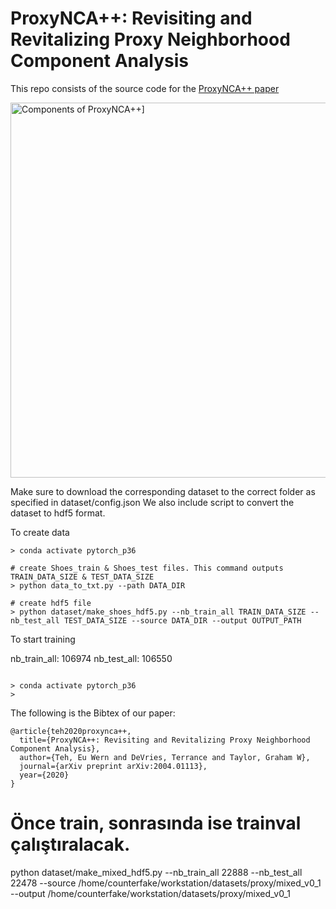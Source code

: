 
ProxyNCA++: Revisiting and Revitalizing Proxy Neighborhood Component Analysis
==============================================================================
This repo consists of the source code for the [ProxyNCA++ paper](https://arxiv.org/abs/2004.01113)

<img src="https://i.imgur.com/gCc3EmZ.png" title='Components of ProxyNCA++]' width="600">

Make sure to download the corresponding dataset to the correct folder as specified in dataset/config.json
We also include script to convert the dataset to hdf5 format.

To create data
```
> conda activate pytorch_p36

# create Shoes_train & Shoes_test files. This command outputs TRAIN_DATA_SIZE & TEST_DATA_SIZE
> python data_to_txt.py --path DATA_DIR

# create hdf5 file
> python dataset/make_shoes_hdf5.py --nb_train_all TRAIN_DATA_SIZE --nb_test_all TEST_DATA_SIZE --source DATA_DIR --output OUTPUT_PATH
```

To start training

nb_train_all: 106974
nb_test_all: 106550

```

> conda activate pytorch_p36
> 

```

The following is the Bibtex of our paper:
```
@article{teh2020proxynca++,
  title={ProxyNCA++: Revisiting and Revitalizing Proxy Neighborhood Component Analysis},
  author={Teh, Eu Wern and DeVries, Terrance and Taylor, Graham W},
  journal={arXiv preprint arXiv:2004.01113},
  year={2020}
}
```
# Önce train, sonrasında ise trainval çalıştıralacak.
python dataset/make_mixed_hdf5.py --nb_train_all 22888 --nb_test_all 22478 --source /home/counterfake/workstation/datasets/proxy/mixed_v0_1 --output /home/counterfake/workstation/datasets/proxy/mixed_v0_1 